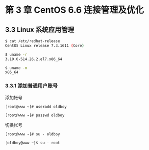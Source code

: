 # 第 3 章 CentOS 6.6 连接管理及优化

## 3.3 Linux 系统应用管理

```bash
$ cat /etc/redhat-release
CentOS Linux release 7.3.1611 (Core)

$ uname -r
3.10.0-514.26.2.el7.x86_64

$ uname -m
x86_64
```

### 3.3.1 添加普通用户账号

添加帐号

```
[root@www ~]# useradd oldboy

[root@www ~]# passwd oldboy
```

切换帐号

```
[root@www ~]# su - oldboy

[oldboy@www ~]$ su - root
```
